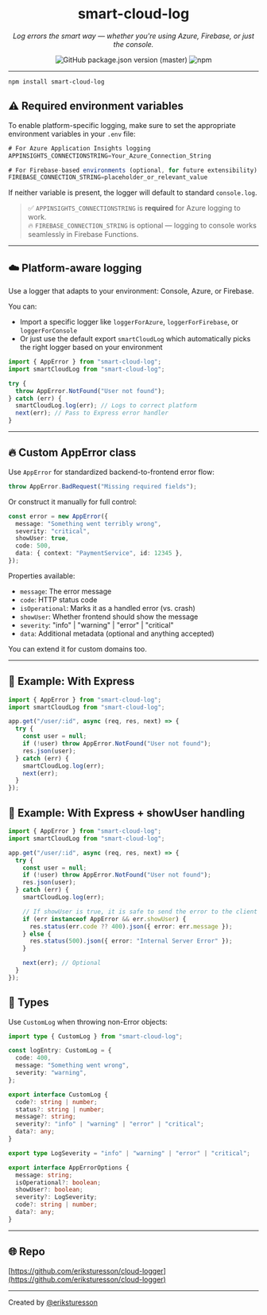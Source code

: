 <center>

# smart-cloud-log

_Log errors the smart way — whether you're using Azure, Firebase, or just the console._

<img alt="GitHub package.json version (master)" src="https://img.shields.io/github/package-json/v/eriksturesson/cloudLogger/master">
<img alt="npm" src="https://img.shields.io/npm/dy/smart-cloud-log?label=npm%20downloads">

</center>

---

```
npm install smart-cloud-log
```

## ⚠️ Required environment variables

To enable platform-specific logging, make sure to set the appropriate environment variables in your `.env` file:

```ts
# For Azure Application Insights logging
APPINSIGHTS_CONNECTIONSTRING=Your_Azure_Connection_String

# For Firebase-based environments (optional, for future extensibility)
FIREBASE_CONNECTION_STRING=placeholder_or_relevant_value
```

If neither variable is present, the logger will default to standard `console.log`.

> ✅ `APPINSIGHTS_CONNECTIONSTRING` is **required** for Azure logging to work.  
> 🔥 `FIREBASE_CONNECTION_STRING` is optional — logging to console works seamlessly in Firebase Functions.

---

## ☁️ Platform-aware logging

Use a logger that adapts to your environment: Console, Azure, or Firebase.

You can:

- Import a specific logger like `loggerForAzure`, `loggerForFirebase`, or `loggerForConsole`
- Or just use the default export `smartCloudLog` which automatically picks the right logger based on your environment

```ts
import { AppError } from "smart-cloud-log";
import smartCloudLog from "smart-cloud-log";

try {
  throw AppError.NotFound("User not found");
} catch (err) {
  smartCloudLog.log(err); // Logs to correct platform
  next(err); // Pass to Express error handler
}
```

---

## 🔥 Custom AppError class

Use `AppError` for standardized backend-to-frontend error flow:

```ts
throw AppError.BadRequest("Missing required fields");
```

Or construct it manually for full control:

```ts
const error = new AppError({
  message: "Something went terribly wrong",
  severity: "critical",
  showUser: true,
  code: 500,
  data: { context: "PaymentService", id: 12345 },
});
```

Properties available:

- `message`: The error message
- `code`: HTTP status code
- `isOperational`: Marks it as a handled error (vs. crash)
- `showUser`: Whether frontend should show the message
- `severity`: "info" | "warning" | "error" | "critical"
- `data`: Additional metadata (optional and anything accepted)

You can extend it for custom domains too.

---

## 🧠 Example: With Express

```ts
import { AppError } from "smart-cloud-log";
import smartCloudLog from "smart-cloud-log";

app.get("/user/:id", async (req, res, next) => {
  try {
    const user = null;
    if (!user) throw AppError.NotFound("User not found");
    res.json(user);
  } catch (err) {
    smartCloudLog.log(err);
    next(err);
  }
});
```

## 🧠 Example: With Express + showUser handling

```ts
import { AppError } from "smart-cloud-log";
import smartCloudLog from "smart-cloud-log";

app.get("/user/:id", async (req, res, next) => {
  try {
    const user = null;
    if (!user) throw AppError.NotFound("User not found");
    res.json(user);
  } catch (err) {
    smartCloudLog.log(err);

    // If showUser is true, it is safe to send the error to the client (frontend)
    if (err instanceof AppError && err.showUser) {
      res.status(err.code ?? 400).json({ error: err.message });
    } else {
      res.status(500).json({ error: "Internal Server Error" });
    }

    next(err); // Optional
  }
});
```

## 🧩 Types

Use `CustomLog` when throwing non-Error objects:

```ts
import type { CustomLog } from "smart-cloud-log";

const logEntry: CustomLog = {
  code: 400,
  message: "Something went wrong",
  severity: "warning",
};
```

```ts
export interface CustomLog {
  code?: string | number;
  status?: string | number;
  message?: string;
  severity?: "info" | "warning" | "error" | "critical";
  data?: any;
}
```

```ts
export type LogSeverity = "info" | "warning" | "error" | "critical";
```

```ts
export interface AppErrorOptions {
  message: string;
  isOperational?: boolean;
  showUser?: boolean;
  severity?: LogSeverity;
  code?: string | number;
  data?: any;
}
```

---

## 🌐 Repo

[https://github.com/eriksturesson/cloud-logger](https://github.com/eriksturesson/cloud-logger)

---

Created by [@eriksturesson](https://eriksturesson.se)
